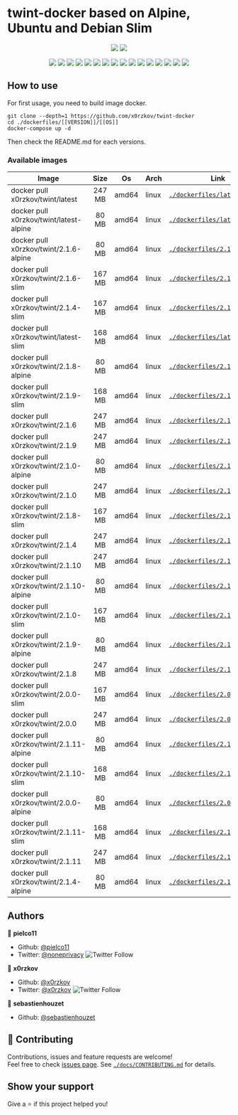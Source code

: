 # twint-docker based on Alpine, Ubuntu and Debian Slim

<p align="center">
    <a href="https://travis-ci.com/x0rzkov/twint-docker"><img src="https://img.shields.io/travis/x0rzkov/twint-docker.svg" /></a>
    <a href="https://cloud.drone.io/x0rzkov/twint-docker"><img src="https://cloud.drone.io/api/badges/x0rzkov/twint-docker/status.svg?ref=refs/heads/alpine" /></a>
</p>

<p align="center">
    <a href="https://github.com/x0rzkov/twint-docker" alt="github all releases"><img src="https://img.shields.io/github/downloads/x0rzkov/twint-docker/total.svg" /></a>
    <a href="https://github.com/x0rzkov/twint-docker" alt="github latest release"><img src="https://img.shields.io/github/downloads/x0rzkov/twint-docker/latest/total.svg" /></a>
    <a href="https://github.com/x0rzkov/twint-docker" alt="github tag"><img src="https://img.shields.io/github/tag/x0rzkov/twint-docker.svg" /></a>
    <a href="https://github.com/x0rzkov/twint-docker" alt="github release"><img src="https://img.shields.io/github/release/x0rzkov/twint-docker.svg" /></a>
    <a href="https://github.com/x0rzkov/twint-docker" alt="github pre release"><img src="https://img.shields.io/github/release/x0rzkov/twint-docker/all.svg" /></a>
    <a href="https://github.com/x0rzkov/twint-docker" alt="github fork"><img src="https://img.shields.io/github/forks/x0rzkov/twint-docker.svg?style=social&label=Fork" /></a>
    <a href="https://github.com/x0rzkov/twint-docker" alt="github stars"><img src="https://img.shields.io/github/stars/x0rzkov/twint-docker.svg?style=social&label=Star" /></a>
    <a href="https://github.com/x0rzkov/twint-docker" alt="github watchers"><img src="https://img.shields.io/github/watchers/x0rzkov/twint-docker.svg?style=social&label=Watch" /></a>
    <a href="https://github.com/x0rzkov/twint-docker" alt="github open issues"><img src="https://img.shields.io/github/issues/x0rzkov/twint-docker.svg" /></a>
    <a href="https://github.com/x0rzkov/twint-docker" alt="github closed issues"><img src="https://img.shields.io/github/issues-closed/x0rzkov/twint-docker.svg" /></a>
    <a href="https://github.com/x0rzkov/twint-docker" alt="github open pr"><img src="https://img.shields.io/github/issues-pr/x0rzkov/twint-docker.svg" /></a>
    <a href="https://github.com/x0rzkov/twint-docker" alt="github closed pr"><img src="https://img.shields.io/github/issues-pr-closed/x0rzkov/twint-docker.svg" /></a>
    <a href="https://github.com/x0rzkov/twint-docker" alt="github contributors"><img src="https://img.shields.io/github/contributors/x0rzkov/twint-docker.svg" /></a>
    <a href="https://github.com/x0rzkov/twint-docker" alt="github license"><img src="https://img.shields.io/github/license/x0rzkov/twint-docker.svg" /></a>
    <a href="https://gitter.im/x0rzkov/twint-docker" alt="gitter chat room"><img src="https://badges.gitter.im/x0rzkov/twint-docker.svg" /></a>
    <a href="https://travis-ci.com/x0rzkov/twint-docker" alt="travis badge"><img src="https://img.shields.io/travis/x0rzkov/twint-docker.svg" /></a>
</p>

## How to use

For first usage, you need to build image docker.

```shell
git clone --depth=1 https://github.com/x0rzkov/twint-docker
cd ./dockerfiles/[[VERSION]]/[[OS]]
docker-compose up -d
```

Then check the README.md for each versions.

### Available images
| Image   |      Size      |  Os |  Arch |  Link |
|----------|:-------------:|------|------|------|
| docker pull x0rzkov/twint/latest | 247 MB | amd64 | linux | [`./dockerfiles/latest`](https://github.com/x0rzkov/twint-docker/tree/alpine/dockerfiles/latest/) |
| docker pull x0rzkov/twint/latest-alpine | 80 MB | amd64 | linux | [`./dockerfiles/latest/alpine`](https://github.com/x0rzkov/twint-docker/tree/alpine/dockerfiles/latest/alpine/) |
| docker pull x0rzkov/twint/2.1.6-alpine | 80 MB | amd64 | linux | [`./dockerfiles/2.1.6/alpine`](https://github.com/x0rzkov/twint-docker/tree/alpine/dockerfiles/2.1.6/alpine/) |
| docker pull x0rzkov/twint/2.1.6-slim | 167 MB | amd64 | linux | [`./dockerfiles/2.1.6/slim`](https://github.com/x0rzkov/twint-docker/tree/alpine/dockerfiles/2.1.6/slim/) |
| docker pull x0rzkov/twint/2.1.4-slim | 167 MB | amd64 | linux | [`./dockerfiles/2.1.4/slim`](https://github.com/x0rzkov/twint-docker/tree/alpine/dockerfiles/2.1.4/slim/) |
| docker pull x0rzkov/twint/latest-slim | 168 MB | amd64 | linux | [`./dockerfiles/latest/slim`](https://github.com/x0rzkov/twint-docker/tree/alpine/dockerfiles/latest/slim/) |
| docker pull x0rzkov/twint/2.1.8-alpine | 80 MB | amd64 | linux | [`./dockerfiles/2.1.8/alpine`](https://github.com/x0rzkov/twint-docker/tree/alpine/dockerfiles/2.1.8/alpine/) |
| docker pull x0rzkov/twint/2.1.9-slim | 168 MB | amd64 | linux | [`./dockerfiles/2.1.9/slim`](https://github.com/x0rzkov/twint-docker/tree/alpine/dockerfiles/2.1.9/slim/) |
| docker pull x0rzkov/twint/2.1.6 | 247 MB | amd64 | linux | [`./dockerfiles/2.1.6`](https://github.com/x0rzkov/twint-docker/tree/alpine/dockerfiles/2.1.6/) |
| docker pull x0rzkov/twint/2.1.9 | 247 MB | amd64 | linux | [`./dockerfiles/2.1.9`](https://github.com/x0rzkov/twint-docker/tree/alpine/dockerfiles/2.1.9/) |
| docker pull x0rzkov/twint/2.1.0-alpine | 80 MB | amd64 | linux | [`./dockerfiles/2.1.0/alpine`](https://github.com/x0rzkov/twint-docker/tree/alpine/dockerfiles/2.1.0/alpine/) |
| docker pull x0rzkov/twint/2.1.0 | 247 MB | amd64 | linux | [`./dockerfiles/2.1.0`](https://github.com/x0rzkov/twint-docker/tree/alpine/dockerfiles/2.1.0/) |
| docker pull x0rzkov/twint/2.1.8-slim | 167 MB | amd64 | linux | [`./dockerfiles/2.1.8/slim`](https://github.com/x0rzkov/twint-docker/tree/alpine/dockerfiles/2.1.8/slim/) |
| docker pull x0rzkov/twint/2.1.4 | 247 MB | amd64 | linux | [`./dockerfiles/2.1.4`](https://github.com/x0rzkov/twint-docker/tree/alpine/dockerfiles/2.1.4/) |
| docker pull x0rzkov/twint/2.1.10 | 247 MB | amd64 | linux | [`./dockerfiles/2.1.10`](https://github.com/x0rzkov/twint-docker/tree/alpine/dockerfiles/2.1.10/) |
| docker pull x0rzkov/twint/2.1.10-alpine | 80 MB | amd64 | linux | [`./dockerfiles/2.1.10/alpine`](https://github.com/x0rzkov/twint-docker/tree/alpine/dockerfiles/2.1.10/alpine/) |
| docker pull x0rzkov/twint/2.1.0-slim | 167 MB | amd64 | linux | [`./dockerfiles/2.1.0/slim`](https://github.com/x0rzkov/twint-docker/tree/alpine/dockerfiles/2.1.0/slim/) |
| docker pull x0rzkov/twint/2.1.9-alpine | 80 MB | amd64 | linux | [`./dockerfiles/2.1.9/alpine`](https://github.com/x0rzkov/twint-docker/tree/alpine/dockerfiles/2.1.9/alpine/) |
| docker pull x0rzkov/twint/2.1.8 | 247 MB | amd64 | linux | [`./dockerfiles/2.1.8`](https://github.com/x0rzkov/twint-docker/tree/alpine/dockerfiles/2.1.8/) |
| docker pull x0rzkov/twint/2.0.0-slim | 167 MB | amd64 | linux | [`./dockerfiles/2.0.0/slim`](https://github.com/x0rzkov/twint-docker/tree/alpine/dockerfiles/2.0.0/slim/) |
| docker pull x0rzkov/twint/2.0.0 | 247 MB | amd64 | linux | [`./dockerfiles/2.0.0`](https://github.com/x0rzkov/twint-docker/tree/alpine/dockerfiles/2.0.0/) |
| docker pull x0rzkov/twint/2.1.11-alpine | 80 MB | amd64 | linux | [`./dockerfiles/2.1.11/alpine`](https://github.com/x0rzkov/twint-docker/tree/alpine/dockerfiles/2.1.11/alpine/) |
| docker pull x0rzkov/twint/2.1.10-slim | 168 MB | amd64 | linux | [`./dockerfiles/2.1.10/slim`](https://github.com/x0rzkov/twint-docker/tree/alpine/dockerfiles/2.1.10/slim/) |
| docker pull x0rzkov/twint/2.0.0-alpine | 80 MB | amd64 | linux | [`./dockerfiles/2.0.0/alpine`](https://github.com/x0rzkov/twint-docker/tree/alpine/dockerfiles/2.0.0/alpine/) |
| docker pull x0rzkov/twint/2.1.11-slim | 168 MB | amd64 | linux | [`./dockerfiles/2.1.11/slim`](https://github.com/x0rzkov/twint-docker/tree/alpine/dockerfiles/2.1.11/slim/) |
| docker pull x0rzkov/twint/2.1.11 | 247 MB | amd64 | linux | [`./dockerfiles/2.1.11`](https://github.com/x0rzkov/twint-docker/tree/alpine/dockerfiles/2.1.11/) |
| docker pull x0rzkov/twint/2.1.4-alpine | 80 MB | amd64 | linux | [`./dockerfiles/2.1.4/alpine`](https://github.com/x0rzkov/twint-docker/tree/alpine/dockerfiles/2.1.4/alpine/) |

## Authors

👤 **pielco11**
* Github: [@pielco11](https://github.com/pielco11)
* Twitter: [@noneprivacy](https://twitter.com/noneprivacy) ![Twitter Follow](https://img.shields.io/twitter/follow/noneprivacy?label=Follow&style=social)

👤 **x0rzkov**
* Github: [@x0rzkov](https://github.com/x0rzkov)
* Twitter: [@x0rzkov](https://twitter.com/x0rzkov) ![Twitter Follow](https://img.shields.io/twitter/follow/x0rzkov?label=Follow&style=social)

👤 **sebastienhouzet**
* Github: [@sebastienhouzet](https://github.com/sebastienhouzet)


## 🤝 Contributing

Contributions, issues and feature requests are welcome!<br />Feel free to check [issues page](https://github.com/x0rzkov/twint-docker/issues).
See [`./docs/CONTRIBUTING.md`](https://github.com/x0rzkov/twint-dockers/blob/alpine/docs/CONTRIBUTING.md) for details.

## Show your support

Give a ⭐️ if this project helped you!

